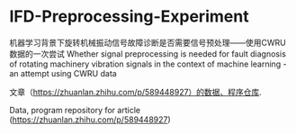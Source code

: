 # IFD-Preprocessing-Experiment
机器学习背景下旋转机械振动信号故障诊断是否需要信号预处理——使用CWRU数据的一次尝试  Whether signal preprocessing is needed for fault diagnosis of rotating machinery vibration signals in the context of machine learning - an attempt using CWRU data

文章（https://zhuanlan.zhihu.com/p/589448927）的数据、程序仓库. 

Data, program repository for article (https://zhuanlan.zhihu.com/p/589448927) 
